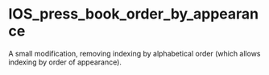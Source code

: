 # IOS_press_book_order_by_appearance

A small modification, removing indexing by alphabetical order (which allows indexing by order of appearance). 
